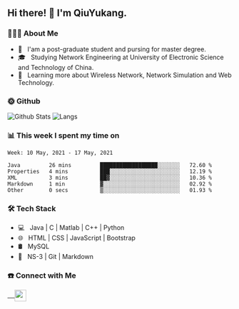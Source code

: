<h2> Hi there! 👋 I'm QiuYukang.</h2>

<h3> 👨🏻‍💻 About Me </h3>

- 💼 &nbsp; I'am a post-graduate student and pursing for master degree.
- 🎓 &nbsp; Studying Network Engineering at University of Electronic Science and Technology of China.
- 🌱 &nbsp; Learning more about Wireless Network, Network Simulation and Web Technology.

<h3> 🌞 Github</h3>

![Github Stats](https://github-readme-stats-beta-lovat.vercel.app/api?username=QiuYukang&count_private=true&show_icons=true&hide=stars)
![Langs](https://github-readme-stats-beta-lovat.vercel.app/api/top-langs/?username=QiuYukang&count_private=true&layout=compact)

<h3> 📊 This week I spent my time on</h3>

<!--START_SECTION:waka-->
```text
Week: 10 May, 2021 - 17 May, 2021

Java         26 mins         ██████████████████░░░░░░░   72.60 % 
Properties   4 mins          ███░░░░░░░░░░░░░░░░░░░░░░   12.19 % 
XML          3 mins          ██▓░░░░░░░░░░░░░░░░░░░░░░   10.36 % 
Markdown     1 min           ▓░░░░░░░░░░░░░░░░░░░░░░░░   02.92 % 
Other        0 secs          ▒░░░░░░░░░░░░░░░░░░░░░░░░   01.93 % 
```
<!--END_SECTION:waka-->

<h3>🛠 Tech Stack</h3>

- 💻 &nbsp; Java | C | Matlab | C++ | Python
- 🌐 &nbsp; HTML | CSS | JavaScript | Bootstrap
- 🛢  &nbsp; MySQL
- 🔧 &nbsp; NS-3 | Git | Markdown

<h3> ☎️ Connect with Me </h3>

<a href="mailto:b612n@qq.com">
   &nbsp;  &nbsp;
  <img align="center" width="26px" src="https://github.com/TheDudeThatCode/TheDudeThatCode/blob/master/Assets/Gmail.svg" />
</a>
